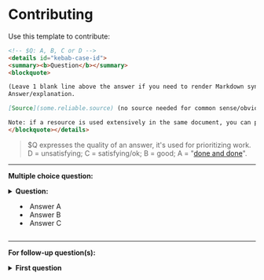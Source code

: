 # Contributing

Use this template to contribute:

```markdown
<!-- $Q: A, B, C or D -->
<details id="kebab-case-id">
<summary><b>Question</b></summary>
<blockquote>

(Leave 1 blank line above the answer if you need to render Markdown syntax)
Answer/explanation.

[Source](some.reliable.source) (no source needed for common sense/obvious stuff)

Note: if a resource is used extensively in the same document, you can put it at the bottom of the page.
</blockquote></details>
```

> $Q expresses the quality of an answer, it's used for prioritizing work.
> D = unsatisfying;
> C = satisfying/ok;
> B = good;
> A = "[done and done](https://en.wiktionary.org/wiki/done_and_done)".


---

**Multiple choice question:**

<!-- $Q:X -->
<details id="id">
<summary><b>Question:</b>
  <ul>
    <li>Answer A</li>
    <li>Answer B</li>
    <li>Answer C</li>
  </ul>
</summary>
<blockquote>
Answer C
</blockquote></details>


---

**For follow-up question(s):**

<!-- $Q:X -->
<details id="id">
<summary><b>First question</b></summary>
<blockquote>

Answer

<details><summary id="sub-id-1">Follow-up question</summary>
  <blockquote>Answer</blockquote>
</details>

<details><summary id="sub-id-2">Follow-up question</summary>
  <blockquote>Answer</blockquote>
</details>
</blockquote></details>
